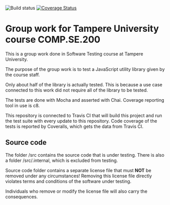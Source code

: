 ![Build status](https://travis-ci.com/ArttuYlikotila/software-testing-assignment.svg?branch=master)
[![Coverage Status](https://coveralls.io/repos/github/ArttuYlikotila/software-testing-assignment/badge.svg?branch=master)](https://coveralls.io/github/ArttuYlikotila/software-testing-assignment?branch=master)
# Group work for Tampere University course COMP.SE.200

This is a group work done in Software Testing course at Tampere University.

The purpose of the group work is to test a JavaScript utility library given by the course staff.

Only about half of the library is actually tested. This is because a use case connected to this work
did not require all of the library to be tested.

The tests are done with Mocha and asserted with Chai. Coverage reporting tool in use is c8.

This repository is connected to Travis CI that will build this project and run the test suite with every
update to this repository. Code coverage of the tests is reported by Coveralls, which gets the data from Travis CI.

## Source code
The folder /src contains the source code that is under testing. There is also a folder /src/.internal, which is 
excluded from testing.

Source code folder contains a separate license file that must **NOT** be removed under any circumstances!
Removing this license file directly violates terms and conditions of the software under testing.

Individuals who remove or modify the license file will also carry the consequences.
